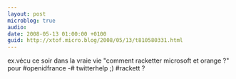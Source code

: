 ```yaml
---
layout: post
microblog: true
audio: 
date: 2008-05-13 01:00:00 +0100
guid: http://xtof.micro.blog/2008/05/13/t810580331.html
---
```

ex.vécu ce soir dans la vraie vie "comment racketter microsoft et orange ?" pour #openidfrance -# twitterhelp  ;) #rackett ?
